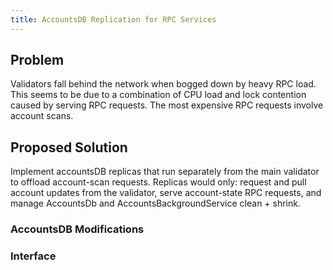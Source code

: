 ```yaml
---
title: AccountsDB Replication for RPC Services
---
```


## Problem

Validators fall behind the network when bogged down by heavy RPC load. This
seems to be due to a combination of CPU load and lock contention caused by
serving RPC requests. The most expensive RPC requests involve account scans.

## Proposed Solution

Implement accountsDB replicas that run separately from the main validator to
offload account-scan requests. Replicas would only: request and pull account
updates from the validator, serve account-state RPC requests, and manage
AccountsDb and AccountsBackgroundService clean + shrink.

### AccountsDB Modifications

### Interface

